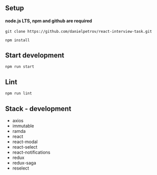 ## Setup

#### node.js LTS, npm and github are required

`git clone https://github.com/danielpetrov/react-interview-task.git`

`npm install`

## Start development

`npm run start`

## Lint

`npm run lint`

## Stack - development

* axios
* immutable
* ramda
* react
* react-modal
* react-select
* react-notifications
* redux
* redux-saga
* reselect
